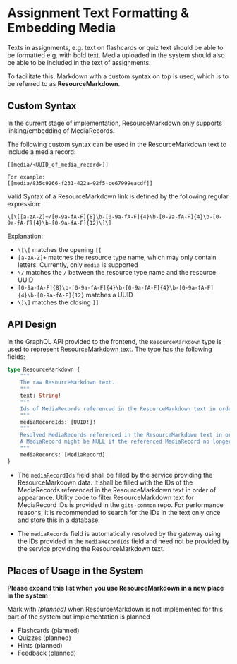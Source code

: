# Assignment Text Formatting & Embedding Media

Texts in assignments, e.g. text on flashcards or quiz text should be able to be formatted e.g. with bold text. Media uploaded in the system should also be able to be included in the text of assignments.

To facilitate this, Markdown with a custom syntax on top is used, which is to be referred to as **ResourceMarkdown**.

## Custom Syntax

In the current stage of implementation, ResourceMarkdown only supports linking/embedding of MediaRecords.

The following custom syntax can be used in the ResourceMarkdown text to include a media record:

```
[[media/<UUID_of_media_record>]]

For example:
[[media/835c9266-f231-422a-92f5-ce67999eacdf]]
```

Valid Syntax of a ResourceMarkdown link is defined by the following regular expression:

```regex
\[\[[a-zA-Z]+/[0-9a-fA-F]{8}\b-[0-9a-fA-F]{4}\b-[0-9a-fA-F]{4}\b-[0-9a-fA-F]{4}\b-[0-9a-fA-F]{12}\]\]
```

Explanation:
* `\[\[` matches the opening `[[`
* `[a-zA-Z]+` matches the resource type name, which may only contain letters. Currently, only `media` is supported
* `\/` matches the `/` between the resource type name and the resource UUID
* `[0-9a-fA-F]{8}\b-[0-9a-fA-F]{4}\b-[0-9a-fA-F]{4}\b-[0-9a-fA-F]{4}\b-[0-9a-fA-F]{12}` matches a UUID
* `\]\]` matches the closing `]]`

## API Design

In the GraphQL API provided to the frontend, the `ResourceMarkdown` type is used to represent ResourceMarkdown text. The type has the following fields:

```graphql
type ResourceMarkdown {
    """
    The raw ResourceMarkdown text.
    """
    text: String!
    """
    Ids of MediaRecords referenced in the ResourceMarkdown text in order.
    """
    mediaRecordIds: [UUID!]!
    """
    Resolved MediaRecords referenced in the ResourceMarkdown text in order.
    A MediaRecord might be NULL if the referenced MediaRecord no longer exists. 
    """
    mediaRecords: [MediaRecord]!
}
```

- The `mediaRecordIds` field shall be filled by the service providing the ResourceMarkdown data. It shall be filled with the IDs of the MediaRecords referenced in the ResourceMarkdown text in order of appearance. Utility code to filter ResourceMarkdown text for MediaRecord IDs is provided in the `gits-common` repo. For performance reasons, it is recommended to search for the IDs in the text only once and store this in a database.

- The `mediaRecords` field is automatically resolved by the gateway using the IDs provided in the `mediaRecordIds` field and need not be provided by the service providing the ResourceMarkdown text.

## Places of Usage in the System

**Please expand this list when you use ResourceMarkdown in a new place in the system**

Mark with *(planned)* when ResourceMarkdown is not implemented for this part of the system but implementation is planned

- Flashcards (planned)
- Quizzes (planned)
- Hints (planned)
- Feedback (planned)